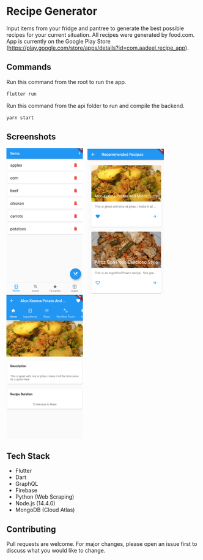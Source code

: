 # Recipe Generator

Input items from your fridge and pantree to generate the best possible recipes for your current situation. All recipes were generated by food.com.  App is currently on the Google Play Store (https://play.google.com/store/apps/details?id=com.aadeel.recipe_app). 

## Commands

Run this command from the root to run the app.

```bash
flutter run
```
Run this command from the api folder to run and compile the backend.

```bash
yarn start
```

## Screenshots
<img src="screenshots/items.png" alt="drawing" width="200"/> &nbsp;
<img src="screenshots/top_recipes.png" alt="drawing" width="200"/> &nbsp;
<img src="screenshots/recipes.png" alt="drawing" width="200" /> &nbsp;



## Tech Stack
* Flutter
* Dart
* GraphQL
* Firebase
* Python (Web Scraping)
* Node.js (14.4.0)
* MongoDB (Cloud Atlas)


## Contributing
Pull requests are welcome. For major changes, please open an issue first to discuss what you would like to change.
